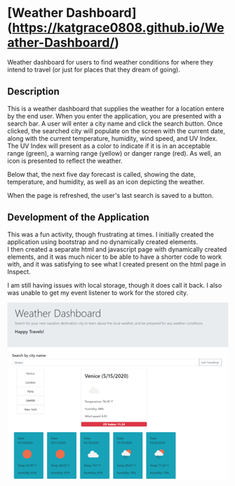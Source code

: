 # [Weather Dashboard] (https://katgrace0808.github.io/Weather-Dashboard/)

Weather dashboard for users to find weather conditions for where they intend to travel (or just for places that they dream of going).

## Description

This is a weather dashboard that supplies the weather for a location entere by the end user.  When you enter the application,
you are presented with a search bar.  A user will enter a city name and click the search button.  Once clicked, the searched 
city will populate on the screen with the current date, along with the current temperature, humidity, wind speed, and UV Index.  
The UV Index will present as a color to indicate if it is in an acceptable range (green), a warning range (yellow) or danger range (red).
As well, an icon is presented to reflect the weather.

Below that, the next five day forecast is called, showing the date, temperature, and humidity, as well as an icon depicting the weather.  

When the page is refreshed, the user's last search is saved to a button.

## Development of the Application

This was a fun activity, though frustrating at times.  I initially created the application using bootstrap and no dynamically created elements.  
I then created a separate html and javascript page with dynamically created elements, and it was much nicer to be able to have a shorter 
code to work with, and it was satisfying to see what I created present on the html page in Inspect.  

I am still having issues with local storage, though it does call it back.  I also was unable to get my event listener to work for the stored
city.  

![Screenshot of site](assets/img.PNG "Image of page with  multiple cities searched.")